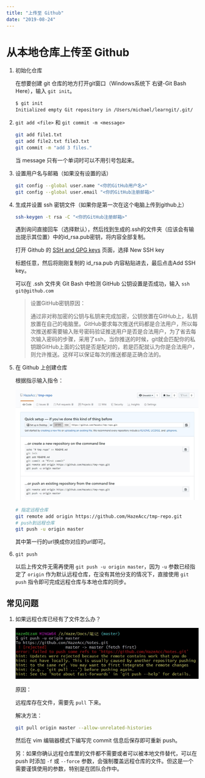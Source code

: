 ```yaml
---
title: "上传至 Github"
date: "2019-08-24"
---
```


# 从本地仓库上传至 Github

1. 初始化仓库

    在想要创建 git 仓库的地方打开git窗口（Windows系统下 右键-Git Bash Here），输入 `git init`。

    ```bash
    $ git init
    Initialized empty Git repository in /Users/michael/learngit/.git/
    ```

2. `git add <file>` 和 `git commit -m <message>`

    ```bash
    git add file1.txt
    git add file2.txt file3.txt
    git commit -m "add 3 files."
    ```

    当 message 只有一个单词时可以不用引号包起来。

3. 设置用户名与邮箱（如果没有设置的话）

    ```bash
    git config --global user.name "<你的GitHub用户名>"
    git config --global user.email "<你的GitHub注册邮箱>"
    ```

4. 生成并设置 ssh 密钥文件（如果你是第一次在这个电脑上传到github上）

    ```bash
    ssh-keygen -t rsa -C "<你的GitHub注册邮箱>"
    ```

    遇到询问直接回车（选择默认），然后找到生成的.ssh的文件夹（应该会有输出提示其位置）中的id_rsa.pub密钥，将内容全部复制。

    打开 Github 的 [SSH and GPG keys](https://github.com/settings/keys) 页面，选择 New SSH key

    标题任意，然后将刚刚复制的 id_rsa.pub 内容粘贴进去，最后点击Add SSH key。

    可以在 .ssh 文件夹 Git Bash 中检测 GitHub 公钥设置是否成功，输入 `ssh git@github.com`

    > 设置GitHub密钥原因：
    >
    > 通过非对称加密的公钥与私钥来完成加密，公钥放置在GitHub上，私钥放置在自己的电脑里。GitHub要求每次推送代码都是合法用户，所以每次推送都需要输入账号密码验证推送用户是否是合法用户，为了省去每次输入密码的步骤，采用了ssh，当你推送的时候，git就会匹配你的私钥跟GitHub上面的公钥是否是配对的，若是匹配就认为你是合法用户，则允许推送。这样可以保证每次的推送都是正确合法的。

5. 在 Github 上创建仓库

    根据指示输入指令：

    ![github-new-repo](pics/github-new-repo.jpg)

    ```bash
    # 指定远程仓库
    git remote add origin https://github.com/HazeAcc/tmp-repo.git
    # push到远程仓库
    git push -u origin master
    ```

    其中第一行的url换成你对应的url即可。

6. `git push`

    以后上传文件无需再使用 `git push -u origin master`，因为 `-u` 参数已经指定了 `origin` 作为默认远程仓库，在没有其他分支的情况下，直接使用 `git push` 指令即可完成远程仓库与本地仓库的同步。

## 常见问题

1. 如果远程仓库已经有了文件怎么办？

    ![仓库已初始化](./pics/q-pull.jpg)

    原因：

    远程库存在文件，需要先 `pull` 下来。

    解决方法：

    ```bash
    git pull origin master --allow-unrelated-histories
    ```

    然后在 vim 编辑器模式下编写完 commit 信息后保存即可重新 push。

    另：如果你确认远程仓库里的文件都不需要或者可以被本地文件替代，可以在 push 时添加 `-f` 或 `--force` 参数，会强制覆盖远程仓库的文件。但这是一个需要谨慎使用的参数，特别是在团队合作中。
